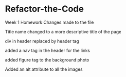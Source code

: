 # Refactor-the-Code
Week 1 Homework
Changes made to the file

Title name changed to a more descriptive title of the page

div in header replaced by header tag

added a nav tag in the header for the links

added figure tag to the background photo 

Added an alt attribute to all the images

